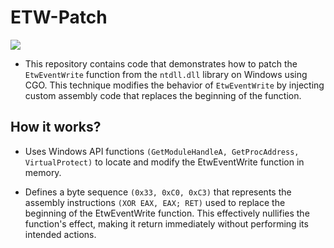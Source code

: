 # ETW-Patch
<a href="https://t.me/pulzetools"><img src="https://img.shields.io/badge/Join%20my%20Telegram%20group-2CA5E0?style=for-the-badge&logo=telegram&labelColor=db44ad&color=5e2775"></a>

- This repository contains code that demonstrates how to patch the ```EtwEventWrite``` function from the ```ntdll.dll``` library on Windows using CGO. This technique modifies the behavior of ```EtwEventWrite``` by injecting custom assembly code that replaces the beginning of the function.

## How it works?
- Uses Windows API functions ```(GetModuleHandleA, GetProcAddress, VirtualProtect)``` to locate and modify the EtwEventWrite function in memory.

- Defines a byte sequence ```(0x33, 0xC0, 0xC3)``` that represents the assembly instructions ```(XOR EAX, EAX; RET)``` used to replace the beginning of the EtwEventWrite function. This effectively nullifies the function's effect, making it return immediately without performing its intended actions.
